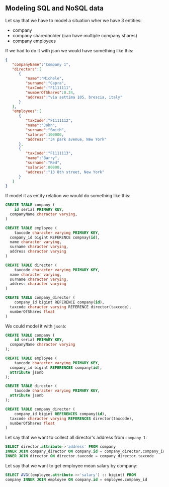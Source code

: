 ## Modeling SQL and NoSQL data

Let say that we have to model a situation wher we have 3 entities:

- company
- company sharedholder (can have multiple company shares)
- company employees

If we had to do it with json we would have something like this:

```json
{
   "companyName":"Company 1",
   "directors":[
      {
         "name":"Michele",
         "surname":"Capra",
         "taxCode":"F1111111",
         "numberOfShares":0.34,
         "address":"via settima 105, brescia, italy"
      }
   ],
   "employees":[
      {
         "taxCode":"F1111112",
         "name":"John",
         "surname":"Smith",
         "salarie":100000,
         "address":"34 park avenue, New York"
      },
      {
         "taxCode":"F1111113",
         "name":"Barry",
         "surname":"Red",
         "salarie":80000,
         "address":"13 8th street, New York"
      }
   ]
}
```

If model it as entity relation we would do something like this:

```sql
CREATE TABLE company (
	id serial PRIMARY KEY,
  companyName character varying,
)

CREATE TABLE employee (
	taxcode character varying PRIMARY KEY,
  company_id bigint REFERENCE compnay(id),
  name character varying,
  surname character varying,
  address character varying
)

CREATE TABLE director (
	taxcode character varying PRIMARY KEY,
  name character varying,
  surname character varying,
  address character varying
)

CREATE TABLE company_director (
	company_id bigint REFERENCE company(id),
  taxcode character varying REFERENCE director(taxcode),
  numberOfShares float
)
```

We could model it with `jsonb`:

```sql
CREATE TABLE company (
	id serial PRIMARY KEY,
  companyName character varying
);

CREATE TABLE employee (
	taxcode character varying PRIMARY KEY,
  company_id bigint REFERENCES company(id),
  attribute jsonb
);

CREATE TABLE director (
	taxcode character varying PRIMARY KEY,
  attribute jsonb
);

CREATE TABLE company_director (
	company_id bigint REFERENCES company(id),
  taxcode character varying REFERENCES director(taxcode),
  numberOfShares float
)
```

Let say that we want to collect all director's address from `company 1`:

```sql
SELECT director.attribute->'address' FROM company 
INNER JOIN company_director ON company.id = company_director.company_id
INNER JOIN director ON director.taxcode = company_director.taxcode
```

Let say that we want to get employee mean salary by company:

```sql
SELECT AVG((employee.attribute->>'salary') :: bigint) FROM
company INNER JOIN employee ON company.id = employee.company_id
```
